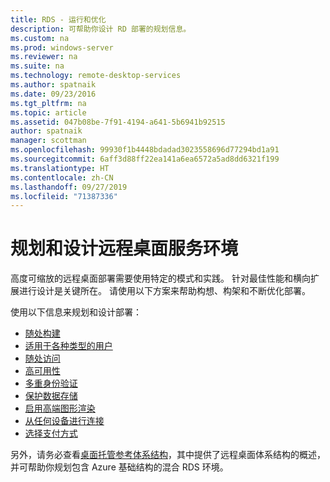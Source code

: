 ```yaml
---
title: RDS - 运行和优化
description: 可帮助你设计 RD 部署的规划信息。
ms.custom: na
ms.prod: windows-server
ms.reviewer: na
ms.suite: na
ms.technology: remote-desktop-services
ms.author: spatnaik
ms.date: 09/23/2016
ms.tgt_pltfrm: na
ms.topic: article
ms.assetid: 047b08be-7f91-4194-a641-5b6941b92515
author: spatnaik
manager: scottman
ms.openlocfilehash: 99930f1b4448bdadad3023558696d77294bd1a91
ms.sourcegitcommit: 6aff3d88ff22ea141a6ea6572a5ad8dd6321f199
ms.translationtype: HT
ms.contentlocale: zh-CN
ms.lasthandoff: 09/27/2019
ms.locfileid: "71387336"
---
```

# <a name="plan-and-design-your-remote-desktop-services-environment"></a>规划和设计远程桌面服务环境

高度可缩放的远程桌面部署需要使用特定的模式和实践。
针对最佳性能和横向扩展进行设计是关键所在。 请使用以下方案来帮助构想、构架和不断优化部署。

使用以下信息来规划和设计部署：

- [随处构建](rds-plan-build-anywhere.md)
- [适用于各种类型的用户](rds-plan-cater-to-users.md)
- [随处访问](rds-plan-access-from-anywhere.md)
- [高可用性](rds-plan-high-availability.md)
- [多重身份验证](rds-plan-mfa.md)
- [保护数据存储](rds-plan-secure-data-storage.md)
- [启用高端图形渲染](rds-graphics-virtualization.md)
- [从任何设备进行连接](rds-plan-connect-from-any-device.md)
- [选择支付方式](rds-plan-choose-how-you-pay.md)

另外，请务必查看[桌面托管参考体系结构](desktop-hosting-reference-architecture.md)，其中提供了远程桌面体系结构的概述，并可帮助你规划包含 Azure 基础结构的混合 RDS 环境。
